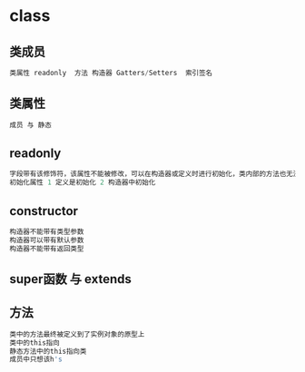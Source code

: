# class

## 类成员

```js
类属性 readonly  方法 构造器 Gatters/Setters  索引签名
```

## 类属性

```js
成员 与 静态

```

## readonly

```js
字段带有该修饰符，该属性不能被修改，可以在构造器或定义时进行初始化，类内部的方法也无法修改
初始化属性 1 定义是初始化 2 构造器中初始化
```

## constructor

```js
构造器不能带有类型参数
构造器可以带有默认参数
构造器不能带有返回类型
```

## super函数 与  extends

## 方法

```js
类中的方法最终被定义到了实例对象的原型上
类中的this指向
静态方法中的this指向类
成员中只想该h's
```






